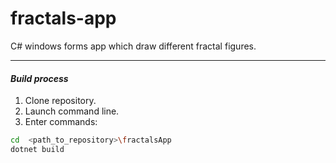 # fractals-app
C# windows forms app which draw different fractal figures.

____
#### _Build process_
1. Clone repository.
2. Launch command line.
3. Enter commands: 
```bash
cd  <path_to_repository>\fractalsApp
dotnet build
 ```
